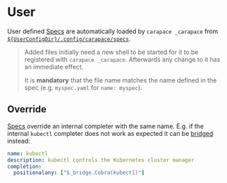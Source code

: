 # User

User defined [Specs] are automatically loaded by `carapace _carapace` from [`${UserConfigDir}/.config/carapace/specs`](https://pkg.go.dev/os#UserConfigDir).

> Added files initially need a new shell to be started for it to be registered with `carapace _carapace`.
> Afterwards any change to it has an immediate effect.
>
> It is **mandatory** that the file name matches the name defined in the spec (e.g. `myspec.yaml` for `name: myspec`).

## Override

[Specs] override an internal completer with the same name. E.g. if the internal `kubectl` completer does not work as expected it can be [bridged](./bride.md) instead:

```yaml
name: kubectl
description: kubectl controls the Kubernetes cluster manager
completion:
  positionalany: ["$_bridge.Cobra(kubectl)"]
```

[Specs]:../spec.md
